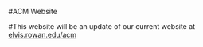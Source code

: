 #ACM Website

#This website will be an update of our current website at [elvis.rowan.edu/acm](http://elvis.rowan.edu/acm/)
